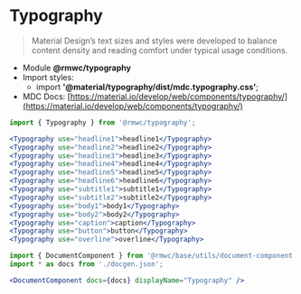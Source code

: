 # Typography

> Material Design’s text sizes and styles were developed to balance content density and reading comfort under typical usage conditions.

- Module **@rmwc/typography**  
- Import styles:
  - import **'@material/typography/dist/mdc.typography.css'**;
- MDC Docs: [https://material.io/develop/web/components/typography/](https://material.io/develop/web/components/typography/)

```jsx render
import { Typography } from '@rmwc/typography';

<Typography use="headline1">headline1</Typography>
<Typography use="headline2">headline2</Typography>
<Typography use="headline3">headline3</Typography>
<Typography use="headline4">headline4</Typography>
<Typography use="headline5">headline5</Typography>
<Typography use="headline6">headline6</Typography>
<Typography use="subtitle1">subtitle1</Typography>
<Typography use="subtitle2">subtitle2</Typography>
<Typography use="body1">body1</Typography>
<Typography use="body2">body2</Typography>
<Typography use="caption">caption</Typography>
<Typography use="button">button</Typography>
<Typography use="overline">overline</Typography>
```

```jsx renderOnly
import { DocumentComponent } from '@rmwc/base/utils/document-component';
import * as docs from './docgen.json';

<DocumentComponent docs={docs} displayName="Typography" />
```
